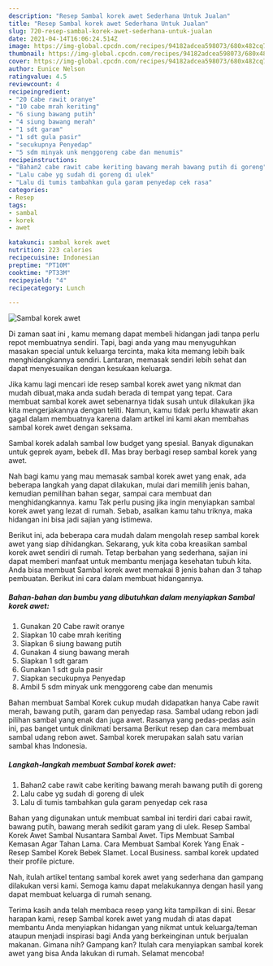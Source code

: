 ```yaml
---
description: "Resep Sambal korek awet Sederhana Untuk Jualan"
title: "Resep Sambal korek awet Sederhana Untuk Jualan"
slug: 720-resep-sambal-korek-awet-sederhana-untuk-jualan
date: 2021-04-14T16:06:24.514Z
image: https://img-global.cpcdn.com/recipes/94182adcea598073/680x482cq70/sambal-korek-awet-foto-resep-utama.jpg
thumbnail: https://img-global.cpcdn.com/recipes/94182adcea598073/680x482cq70/sambal-korek-awet-foto-resep-utama.jpg
cover: https://img-global.cpcdn.com/recipes/94182adcea598073/680x482cq70/sambal-korek-awet-foto-resep-utama.jpg
author: Eunice Nelson
ratingvalue: 4.5
reviewcount: 4
recipeingredient:
- "20 Cabe rawit oranye"
- "10 cabe mrah keriting"
- "6 siung bawang putih"
- "4 siung bawang merah"
- "1 sdt garam"
- "1 sdt gula pasir"
- "secukupnya Penyedap"
- "5 sdm minyak unk menggoreng cabe dan menumis"
recipeinstructions:
- "Bahan2 cabe rawit cabe keriting bawang merah bawang putih di goreng"
- "Lalu cabe yg sudah di goreng di ulek"
- "Lalu di tumis tambahkan gula garam penyedap cek rasa"
categories:
- Resep
tags:
- sambal
- korek
- awet

katakunci: sambal korek awet 
nutrition: 223 calories
recipecuisine: Indonesian
preptime: "PT10M"
cooktime: "PT33M"
recipeyield: "4"
recipecategory: Lunch

---
```



![Sambal korek awet](https://img-global.cpcdn.com/recipes/94182adcea598073/680x482cq70/sambal-korek-awet-foto-resep-utama.jpg)

Di zaman  saat ini , kamu memang dapat membeli hidangan jadi tanpa perlu repot membuatnya sendiri. Tapi, bagi anda yang mau menyuguhkan masakan special untuk keluarga tercinta, maka kita memang lebih baik menghidangkannya sendiri. Lantaran, memasak sendiri lebih sehat dan dapat menyesuaikan dengan kesukaan keluarga.

Jika kamu lagi mencari ide resep sambal korek awet yang nikmat dan mudah dibuat,maka anda sudah berada di tempat yang tepat. Cara membuat sambal korek awet  sebenarnya tidak susah untuk dilakukan jika kita mengerjakannya dengan teliti. Namun, kamu tidak perlu khawatir akan gagal dalam membuatnya 
karena dalam artikel ini kami akan membahas sambal korek awet dengan seksama.  

Sambal korek adalah sambal low budget yang spesial. Banyak digunakan untuk geprek ayam, bebek dll. Mas bray berbagi resep sambal korek yang awet.

Nah bagi kamu yang mau memasak sambal korek awet yang enak, ada beberapa langkah yang dapat dilakukan, mulai dari memilih jenis bahan, kemudian pemilihan bahan segar, sampai cara membuat dan menghidangkannya. kamu Tak perlu pusing jika ingin menyiapkan sambal korek awet yang lezat di rumah. Sebab, asalkan kamu  tahu triknya, maka hidangan ini bisa jadi sajian yang istimewa.

Berikut ini, ada beberapa cara mudah dalam mengolah resep sambal korek awet yang siap dihidangkan. Sekarang, yuk kita coba kreasikan sambal korek awet sendiri di rumah. Tetap berbahan yang sederhana, sajian ini dapat memberi manfaat untuk membantu menjaga kesehatan tubuh kita. Anda bisa membuat Sambal korek awet memakai 8 jenis bahan dan 3 tahap pembuatan. Berikut ini cara dalam membuat hidangannya.

<!--inarticleads1-->

##### Bahan-bahan dan bumbu yang dibutuhkan dalam menyiapkan Sambal korek awet:

1. Gunakan 20 Cabe rawit oranye
1. Siapkan 10 cabe mrah keriting
1. Siapkan 6 siung bawang putih
1. Gunakan 4 siung bawang merah
1. Siapkan 1 sdt garam
1. Gunakan 1 sdt gula pasir
1. Siapkan secukupnya Penyedap
1. Ambil 5 sdm minyak unk menggoreng cabe dan menumis


Bahan membuat Sambal Korek cukup mudah didapatkan hanya Cabe rawit merah, bawang putih, garam dan penyedap rasa. Sambal udang rebon jadi pilihan sambal yang enak dan juga awet. Rasanya yang pedas-pedas asin ini, pas banget untuk dinikmati bersama Berikut resep dan cara membuat sambal udang rebon awet. Sambal korek merupakan salah satu varian sambal khas Indonesia. 

<!--inarticleads2-->

##### Langkah-langkah membuat Sambal korek awet:

1. Bahan2 cabe rawit cabe keriting bawang merah bawang putih di goreng
1. Lalu cabe yg sudah di goreng di ulek
1. Lalu di tumis tambahkan gula garam penyedap cek rasa


Bahan yang digunakan untuk membuat sambal ini terdiri dari cabai rawit, bawang putih, bawang merah sedikit garam yang di ulek. Resep Sambal Korek Awet Sambal Nusantara Sambal Awet. Tips Membuat Sambal Kemasan Agar Tahan Lama. Cara Membuat Sambal Korek Yang Enak - Resep Sambel Korek Bebek Slamet. Local Business. sambal korek updated their profile picture. 

Nah, itulah artikel tentang  sambal korek awet  yang sederhana dan gampang dilakukan versi kami. Semoga kamu dapat melakukannya dengan hasil yang dapat membuat keluarga di rumah senang. 

Terima kasih anda telah membaca resep yang kita tampilkan di sini. Besar harapan kami, resep  Sambal korek awet yang mudah di atas dapat membantu Anda menyiapkan hidangan yang nikmat untuk keluarga/teman ataupun menjadi inspirasi bagi Anda yang berkeinginan untuk berjualan makanan. Gimana nih? Gampang kan? Itulah cara menyiapkan sambal korek awet yang bisa Anda lakukan di rumah. Selamat mencoba!

